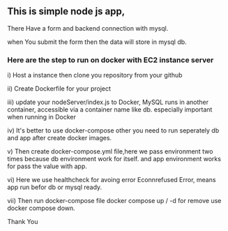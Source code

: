 ## This is simple node js app, 

There Have a form and backend connection with mysql. 

when You submit the form then the data will store in mysql db.

### Here are the step to run on docker with EC2 instance server

i) Host a instance then clone you repository from your github

ii) Create Dockerfile for your project

iii) update your nodeServer/index.js to Docker, MySQL runs in another container, accessible via a container name like db. especially important when running in Docker

iv) It's better to use docker-compose other you need to run seperately db and app after create docker images.

v) Then create docker-compose.yml file,here we pass environment two times because db environment work for itself. and app environment works for pass the value with app.

vi) Here we use healthcheck for avoing error Econnrefused Error, means app run befor db or mysql ready.

vii) Then run docker-compose file docker compose up / -d for remove use docker compose down.

Thank You
